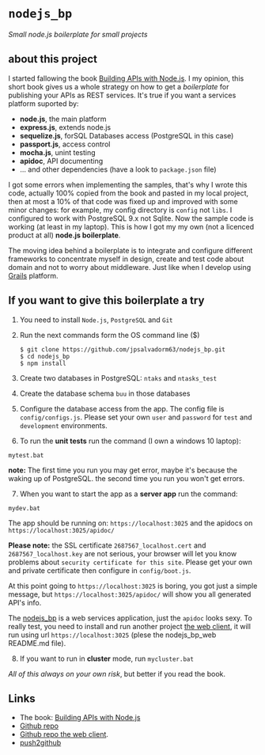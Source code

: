 # `nodejs_bp`
*Small node.js boilerplate for small projects*

## about this project

I started fallowing the book
[Building APIs with Node.js](http://www.apress.com/la/book/9781484224410#otherversion=9781484224427).
I my opinion, this short book gives us a whole strategy on how to get a
_boilerplate_ for publishing your APIs as REST services. It's true if you want a services
platform suported by:

- **node.js**, the main platform
- **express.js**, extends node.js
- **sequelize.js**, forSQL Databases access (PostgreSQL in this case)
- **passport.js**, access control
- **mocha.js**, unint testing
- **apidoc**, API documenting
- ... and other dependencies (have a look to `package.json` file)

I got some errors when implementing the samples, that's why I wrote this
code, actually 100% copied from the book and pasted in my local project, then
at most a 10% of that code was fixed up and improved with some minor changes:
for example, my config directory is `config` not `libs`. I configured to
work with PostgreSQL 9.x not Sqlite. Now the sample code is working (at
least in my laptop). This is how I got my my own (not a licenced product at all)
**node.js boilerplate**.

The moving idea behind a boilerplate is to integrate and configure different frameworks to concentrate
myself in design, create and test code about domain and not to worry about middleware.
Just like when I develop using [Grails](https://www.grails.org) platform.

## If you want to give this boilerplate a try

1. You need to install `Node.js`, `PostgreSQL` and `Git` 

2. Run the next commands form the OS command line ($)

    ```
    $ git clone https://github.com/jpsalvadorm63/nodejs_bp.git
    $ cd nodejs_bp
    $ npm install
    ```
    
3. Create two databases in PostgreSQL: `ntaks` and `ntasks_test`

4. Create the database schema `buu` in those databases

5. Configure the database access from the app. The config file is
`config/configs.js`. Please set your own `user` and `password` for
`test` and `development` environments.

6. To run the **unit tests** run the command (I own a windows 10 laptop):

```
mytest.bat
```

**note:** The first time you run you may get error, maybe it's because the
waking up of PostgreSQL. the second time you run you won't get errors. 

7. When you want to start the app as a **server app** run the command:

```
mydev.bat
```

The app should be running on: `https://localhost:3025` and the apidocs on
`https://localhost:3025/apidoc/`

**Please note:** the SSL certificate `2687567_localhost.cert` and 
`2687567_localhost.key` are not serious, your browser will let you know
problems about `security certificate for this site`. Please get your own
and private certificate then configure in `config/boot.js`.

At this point going to `https://localhost:3025` is boring, you got just a simple
message, but `https://localhost:3025/apidoc/` will show you all generated API's
info.

The [nodejs_bp](https://github.com/jpsalvadorm63/nodejs_bp) is a web services
application, just the `apidoc` looks sexy. To really test, you need to install
and run another project [the web client](https://github.com/jpsalvadorm63/nodejs_bp_web.git),
it will run using url `https://localhost:3025` (plese the nodejs_bp_web README.md
file).
 
8. If you want to run in **cluster** mode, run `mycluster.bat`

*All of this always on your own risk*, but better if you read the book.

## Links

* The book: [Building APIs with Node.js](http://www.apress.com/la/book/9781484224410#otherversion=9781484224427)
* [Github repo](https://github.com/jpsalvadorm63/nodejs_bp)
* [Github repo the web client](https://github.com/jpsalvadorm63/nodejs_bp_web.git).
* [push2github](https://scotch.io/tutorials/how-to-push-an-existing-project-to-github)


